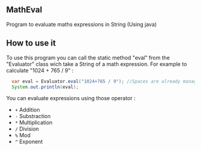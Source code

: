 ## MathEval
Program to evaluate maths expressions in String (Using java) 

## How to use it

To use this program you can call the static method "eval" from the "Evaluator" class wich take 
a String of a math expression. 
For example to calculate "1024 + 765 / 9" : 

```java
  var eval = Evaluator.eval("1024+765 / 9"); //Spaces are already managed
  System.out.println(eval);
```

You can evaluate expressions using those operator : 

* ```+``` Addition
* ```-``` Substraction
* ```*``` Multiplication
* ```/``` Division
* ```%``` Mod
* ```^``` Exponent




